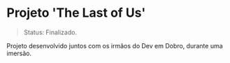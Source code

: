 # Projeto 'The Last of Us'

>Status: Finalizado.

Projeto desenvolvido juntos com os irmãos do Dev em Dobro, durante uma imersão.
